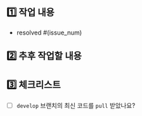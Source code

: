 ## 1️⃣ 작업 내용

- resolved #(issue_num)

## 2️⃣ 추후 작업할 내용

## 3️⃣ 체크리스트

- [ ] `develop` 브랜치의 최신 코드를 `pull` 받았나요?
